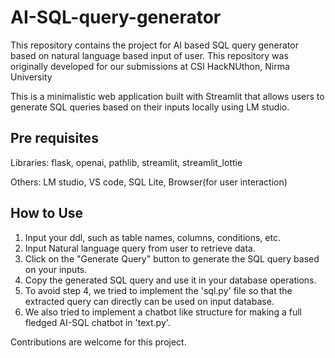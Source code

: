 # AI-SQL-query-generator
This repository contains the project for AI based SQL query generator based on natural language based input of user. This repository was originally developed for our submissions at CSI HackNUthon, Nirma University

This is a minimalistic web application built with Streamlit that allows users to generate SQL queries based on their inputs locally using LM studio.

## Pre requisites
Libraries:
flask, openai, pathlib, streamlit, streamlit_lottie

Others:
LM studio, VS code, SQL Lite, Browser(for user interaction)

## How to Use
1. Input your ddl, such as table names, columns, conditions, etc.
2. Input Natural language query from user to retrieve data.
3. Click on the "Generate Query" button to generate the SQL query based on your inputs.
4. Copy the generated SQL query and use it in your database operations.
5. To avoid step 4, we tried to implement the 'sql.py' file so that the extracted query can directly can be used on input database.
6. We also tried to implement a chatbot like structure for making a full fledged AI-SQL chatbot in 'text.py'.

Contributions are welcome for this project.
